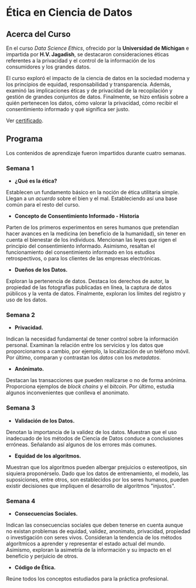 # Ética en Ciencia de Datos

<!--more-->

## Acerca del Curso
En el curso *Data Science Ethics*, ofrecido por la **Universidad de Míchigan** e impartida por **H.V. Jagadish**,
se destacaron consideraciones éticas referentes a la privacidad y el control de la información de los
consumidores y los grandes datos.

El curso exploró el impacto de la ciencia de datos en la sociedad moderna y los principios de equidad, 
responsabilidad y transparencia. Además, examinó las implicaciones éticas y de privacidad de la recopilación
y gestión de grandes conjuntos de datos. Finalmente, se hizo enfásis sobre a quién pertenecen los datos, 
cómo valorar la privacidad, cómo recibir el consentimiento informado y qué significa ser justo. 

Ver [certificado](https://coursera.org/share/925b5821fc332387afcf04bfd52b1c38).

## Programa

Los contenidos de aprendizaje fueron impartidos durante cuatro semanas.

### Semana 1
* **¿Qué es la ética?**

Establecen un fundamento básico en la noción de ética utilitaria simple. Llegan a un *acuerdo* sobre
el bien y el mal. Estableciendo así una base común para el resto del curso.

* **Concepto de Consentimiento Informado - Historia**

Parten de los primeros experimentos en seres humanos que pretendían hacer avances en la medicina (en beneficio de la humanidad),
sin tener en cuenta el bienestar de los individuos. Mencionan las leyes que rigen el principio del consentimiento informado. 
Asimismo, resaltan el funcionamiento del consentimiento informado en los estudios retrospectivos, o para los clientes de 
las empresas electrónicas.

* **Dueños de los Datos.**

Exploran la pertenencia de datos. Destaca los derechos de autor, la propiedad de las fotografías publicadas en línea, la 
captura de datos públicos y la venta de datos. Finalmente, exploran los límites del registro y uso de los datos.


### Semana 2
* **Privacidad.**

Indican la necesidad fundamental de tener control sobre la información personal. Examinan la relación entre los servicios y 
los datos que proporcionamos a cambio, por ejemplo, la localización de un teléfono móvil. Por último, comparan y contrastan los 
*datos* con los *metadatos*.


* **Anónimato.**

Destacan las transacciones que pueden realizarse o no de forma anónima. Proporciona ejemplos de *block chains* y el *bitcoin*. 
Por último, estudia algunos inconvenientes que conlleva el anonimato.

### Semana 3
* **Validación de los Datos.**

Denotan la importancia de la validez de los datos. Muestran que el uso inadecuado de los métodos de Ciencia de Datos conduce a conclusiones
erróneas. Señalando así algunos de los errores más comunes.

* **Equidad de los algoritmos.**

Muestran que los algoritmos pueden albergar prejuicios o estereotipos, sin siquiera proponérselo. Dado que los datos de entrenamiento,
el modelo, las suposiciones, entre otros, son establecidos por los seres humanos, pueden existir decisiones que impliquen el desarrollo de 
algoritmos "injustos".

### Semana 4
* **Consecuencias Sociales.**

Indican las consecuencias sociales que deben tenerse en cuenta aunque no existan problemas de equidad, validez, anonimato, privacidad,
propiedad o investigación con seres vivos. Consideran la tendencia de los métodos algorítmicos a aprender y representar el estado actual
del mundo. Asimismo, exploran la asimetría de la información y su impacto en el beneficio y perjuicio de otros.

* **Código de Ética.**

Reúne todos los conceptos estudiados para la práctica profesional.


